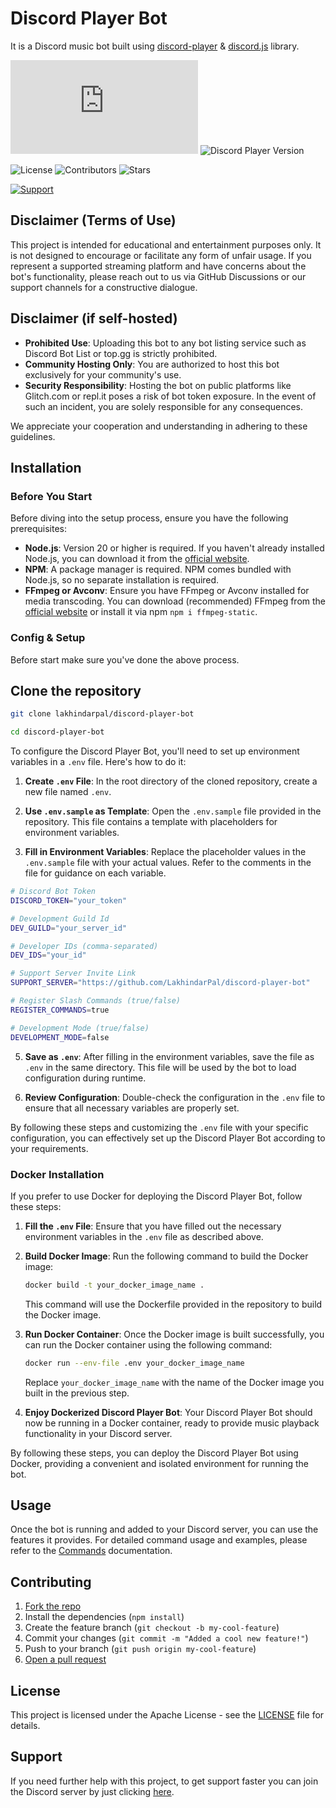 # Discord Player Bot

It is a Discord music bot built using [discord-player](https://npm.im/discord-player) & [discord.js](https://npm.im/discord.js) library.

![Discord.js Version](https://img.shields.io/github/package-json/dependency-version/LakhindarPal/discord-player-bot/discord.js)
![Discord Player Version](https://img.shields.io/github/package-json/dependency-version/LakhindarPal/discord-player-bot/discord-player)

![License](https://img.shields.io/github/license/LakhindarPal/discord-player-bot)
![Contributors](https://img.shields.io/github/contributors/lakhindarpal/discord-player-bot)
![Stars](https://img.shields.io/github/stars/LakhindarPal/discord-player-bot)

[![Support](https://img.shields.io/badge/Discord-Support-blue)](https://discord.gg/8yaJBZBQTA)

## Disclaimer (Terms of Use)

This project is intended for educational and entertainment purposes only. It is not designed to encourage or facilitate any form of unfair usage. If you represent a supported streaming platform and have concerns about the bot's functionality, please reach out to us via GitHub Discussions or our support channels for a constructive dialogue.

## Disclaimer (if self-hosted)

- **Prohibited Use**: Uploading this bot to any bot listing service such as Discord Bot List or top.gg is strictly prohibited.
- **Community Hosting Only**: You are authorized to host this bot exclusively for your community's use.
- **Security Responsibility**: Hosting the bot on public platforms like Glitch.com or repl.it poses a risk of bot token exposure. In the event of such an incident, you are solely responsible for any consequences.

We appreciate your cooperation and understanding in adhering to these guidelines.

## Installation

### Before You Start

Before diving into the setup process, ensure you have the following prerequisites:

- **Node.js**: Version 20 or higher is required. If you haven't already installed Node.js, you can download it from the [official website](https://nodejs.org/en/download/).
- **NPM**: A package manager is required. NPM comes bundled with Node.js, so no separate installation is required.
- **FFmpeg or Avconv**: Ensure you have FFmpeg or Avconv installed for media transcoding. You can download (recommended) FFmpeg from the [official website](https://ffmpeg.org/download.html) or install it via npm `npm i ffmpeg-static`.

### Config & Setup

Before start make sure you've done the above process.

## Clone the repository

```bash
git clone lakhindarpal/discord-player-bot
```

```bash
cd discord-player-bot
```

To configure the Discord Player Bot, you'll need to set up environment variables in a `.env` file. Here's how to do it:

1. **Create `.env` File**: In the root directory of the cloned repository, create a new file named `.env`.

3. **Use `.env.sample` as Template**: Open the `.env.sample` file provided in the repository. This file contains a template with placeholders for environment variables.

4. **Fill in Environment Variables**: Replace the placeholder values in the `.env.sample` file with your actual values. Refer to the comments in the file for guidance on each variable.

 ```bash
# Discord Bot Token
DISCORD_TOKEN="your_token"

# Development Guild Id
DEV_GUILD="your_server_id"

# Developer IDs (comma-separated)
DEV_IDS="your_id"

# Support Server Invite Link
SUPPORT_SERVER="https://github.com/LakhindarPal/discord-player-bot"

# Register Slash Commands (true/false)
REGISTER_COMMANDS=true

# Development Mode (true/false)
DEVELOPMENT_MODE=false
```

5. **Save as `.env`**: After filling in the environment variables, save the file as `.env` in the same directory. This file will be used by the bot to load configuration during runtime.

6. **Review Configuration**: Double-check the configuration in the `.env` file to ensure that all necessary variables are properly set.

By following these steps and customizing the `.env` file with your specific configuration, you can effectively set up the Discord Player Bot according to your requirements.

### Docker Installation

If you prefer to use Docker for deploying the Discord Player Bot, follow these steps:

1. **Fill the `.env` File**: Ensure that you have filled out the necessary environment variables in the `.env` file as described above.

2. **Build Docker Image**: Run the following command to build the Docker image:

   ```bash
   docker build -t your_docker_image_name .
   ```

   This command will use the Dockerfile provided in the repository to build the Docker image.

3. **Run Docker Container**: Once the Docker image is built successfully, you can run the Docker container using the following command:

   ```bash
   docker run --env-file .env your_docker_image_name
   ```

   Replace `your_docker_image_name` with the name of the Docker image you built in the previous step.

4. **Enjoy Dockerized Discord Player Bot**: Your Discord Player Bot should now be running in a Docker container, ready to provide music playback functionality in your Discord server.

By following these steps, you can deploy the Discord Player Bot using Docker, providing a convenient and isolated environment for running the bot.

## Usage

Once the bot is running and added to your Discord server, you can use the features it provides.
For detailed command usage and examples, please refer to the [Commands](./COMMANDS.md) documentation.

## Contributing

1. [Fork the repo](https://github.com/LakhindarPal/discord-player-bot/fork)
2. Install the dependencies (`npm install`)
3. Create the feature branch (`git checkout -b my-cool-feature`)
4. Commit your changes (`git commit -m "Added a cool new feature!"`)
5. Push to your branch (`git push origin my-cool-feature`)
6. [Open a pull request](https://github.com/LakhindarPal/discord-player-bot/pulls)

## License

This project is licensed under the Apache License - see the [LICENSE](LICENSE) file for details.

## Support

If you need further help with this project, to get support faster you can join the Discord server by just clicking [here](https://discord.gg/8yaJBZBQTA).
